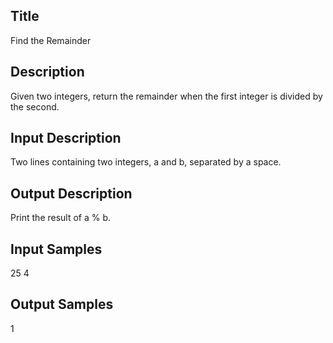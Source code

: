 ## Title
Find the Remainder

## Description
Given two integers, return the remainder when the first integer is divided by the second.

## Input Description
Two lines containing two integers, a and b, separated by a space.

## Output Description
Print the result of a % b.

## Input Samples
25
4

## Output Samples
1
